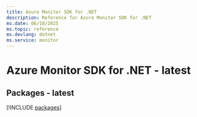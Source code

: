 ```yaml
---
title: Azure Monitor SDK for .NET
description: Reference for Azure Monitor SDK for .NET
ms.date: 06/18/2025
ms.topic: reference
ms.devlang: dotnet
ms.service: monitor
---
```

# Azure Monitor SDK for .NET - latest
## Packages - latest
[!INCLUDE [packages](monitor-index.md)]